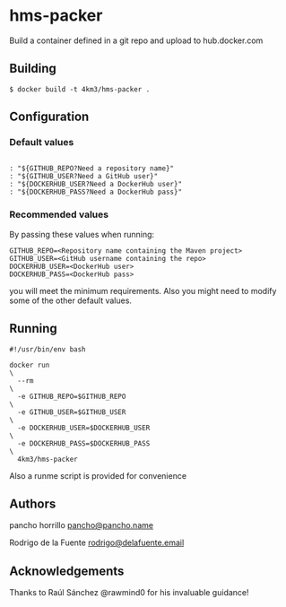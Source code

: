 # hms-packer
Build a container defined in a git repo and upload to hub.docker.com

## Building
```console
$ docker build -t 4km3/hms-packer .
```
## Configuration
### Default values
```text

: "${GITHUB_REPO?Need a repository name}" 
: "${GITHUB_USER?Need a GitHub user}" 
: "${DOCKERHUB_USER?Need a DockerHub user}" 
: "${DOCKERHUB_PASS?Need a DockerHub pass}" 
```
### Recommended values
By passing these values when running:
```text
GITHUB_REPO=<Repository name containing the Maven project>
GITHUB_USER=<GitHub username containing the repo>
DOCKERHUB_USER=<DockerHub user> 
DOCKERHUB_PASS=<DockerHub pass> 
```
you will meet the minimum requirements. Also you might need to modify some of the other default values.

## Running
```console
#!/usr/bin/env bash

docker run                                                                     \
  --rm                                                                         \
  -e GITHUB_REPO=$GITHUB_REPO                                                  \
  -e GITHUB_USER=$GITHUB_USER                                                  \
  -e DOCKERHUB_USER=$DOCKERHUB_USER                                            \
  -e DOCKERHUB_PASS=$DOCKERHUB_PASS                                            \
  4km3/hms-packer
```
Also a runme script is provided for convenience

## Authors
pancho horrillo <pancho@pancho.name>

Rodrigo de la Fuente <rodrigo@delafuente.email>

## Acknowledgements
Thanks to Raúl Sánchez @rawmind0 for his invaluable guidance!
